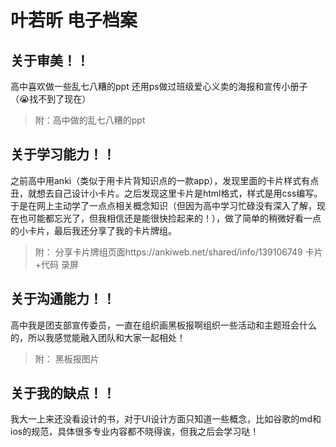 # 叶若昕 电子档案
## 关于审美！！

高中喜欢做一些乱七八糟的ppt
还用ps做过班级爱心义卖的海报和宣传小册子（😭找不到了现在）

> 附：高中做的乱七八糟的ppt

## 关于学习能力！！

之前高中用anki（类似于用卡片背知识点的一款app），发现里面的卡片样式有点丑，就想去自己设计小卡片。之后发现这里卡片是html格式，样式是用css编写。于是在网上主动学了一点点相关概念知识（但因为高中学习忙碌没有深入了解，现在也可能都忘光了，但我相信还是能很快捡起来的！），做了简单的稍微好看一点的小卡片，最后我还分享了我的卡片牌组。

> 附：
分享卡片牌组页面https://ankiweb.net/shared/info/139106749
卡片+代码 录屏

## 关于沟通能力！！

高中我是团支部宣传委员，一直在组织画黑板报啊组织一些活动和主题班会什么的，所以我感觉能融入团队和大家一起相处！

> 附：
黑板报图片

## 关于我的缺点！！
我大一上来还没看设计的书，对于UI设计方面只知道一些概念，比如谷歌的md和ios的规范，具体很多专业内容都不晓得诶，但我之后会学习哒！

